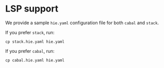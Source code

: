 # LSP support

We provide a sample `hie.yaml` configuration file for both `cabal` and
`stack`.

If you prefer `stack`, run:

```shell
cp stack.hie.yaml hie.yaml
```

If you prefer `cabal`, run:

```shell
cp cabal.hie.yaml hie.yaml
```
